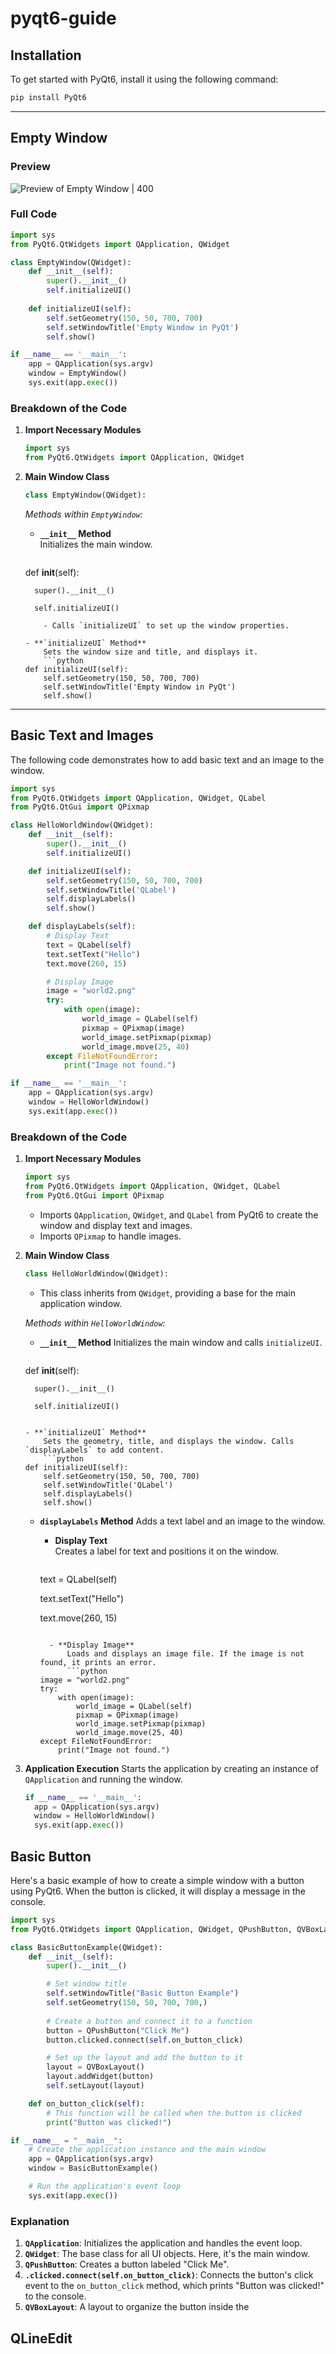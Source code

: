 # pyqt6-guide

## Installation

To get started with PyQt6, install it using the following command:

```bash
pip install PyQt6
```

---

## Empty Window

### Preview

![Preview of Empty Window | 400](empty-window.png)

### Full Code

```python
import sys
from PyQt6.QtWidgets import QApplication, QWidget

class EmptyWindow(QWidget):
    def __init__(self):
        super().__init__()
        self.initializeUI()
    
    def initializeUI(self):
        self.setGeometry(150, 50, 700, 700)
        self.setWindowTitle('Empty Window in PyQt')
        self.show()

if __name__ == '__main__':
    app = QApplication(sys.argv)
    window = EmptyWindow()
    sys.exit(app.exec())
```

### Breakdown of the Code

1. **Import Necessary Modules**

	 ```python
   import sys
   from PyQt6.QtWidgets import QApplication, QWidget
   ```

2. **Main Window Class**

	 ```python
   class EmptyWindow(QWidget):
   ```

	 *Methods within `EmptyWindow`:*

	 - **`__init__` Method**  
		 Initializes the main window.

		 ```python

     def __init__(self):

         super().__init__()

         self.initializeUI()

     ```
		 - Calls `initializeUI` to set up the window properties.

	 - **`initializeUI` Method**  
		 Sets the window size and title, and displays it.
		 ```python
     def initializeUI(self):
         self.setGeometry(150, 50, 700, 700)
         self.setWindowTitle('Empty Window in PyQt')
         self.show()
     ```

---

## Basic Text and Images

The following code demonstrates how to add basic text and an image to the window.

```python
import sys
from PyQt6.QtWidgets import QApplication, QWidget, QLabel
from PyQt6.QtGui import QPixmap

class HelloWorldWindow(QWidget):
    def __init__(self):
        super().__init__()
        self.initializeUI()

    def initializeUI(self):
        self.setGeometry(150, 50, 700, 700)
        self.setWindowTitle('QLabel')
        self.displayLabels()
        self.show()

    def displayLabels(self):
        # Display Text
        text = QLabel(self)
        text.setText("Hello")
        text.move(260, 15)

        # Display Image
        image = "world2.png"
        try:
            with open(image):
                world_image = QLabel(self)
                pixmap = QPixmap(image)
                world_image.setPixmap(pixmap)
                world_image.move(25, 40)
        except FileNotFoundError:
            print("Image not found.")

if __name__ == '__main__':
    app = QApplication(sys.argv)
    window = HelloWorldWindow()
    sys.exit(app.exec())
```

### Breakdown of the Code

1. **Import Necessary Modules**

	 ```python
   import sys
   from PyQt6.QtWidgets import QApplication, QWidget, QLabel
   from PyQt6.QtGui import QPixmap
   ```

	 - Imports `QApplication`, `QWidget`, and `QLabel` from PyQt6 to create the window and display text and images.
	 - Imports `QPixmap` to handle images.

2. **Main Window Class**

	 ```python
   class HelloWorldWindow(QWidget):
   ```

	 - This class inherits from `QWidget`, providing a base for the main application window.

	 *Methods within `HelloWorldWindow`:*

	 - **`__init__` Method**
		 Initializes the main window and calls `initializeUI`.

		 ```python

     def __init__(self):

         super().__init__()

         self.initializeUI()

     ```

	 - **`initializeUI` Method**
		 Sets the geometry, title, and displays the window. Calls `displayLabels` to add content.
		 ```python
     def initializeUI(self):
         self.setGeometry(150, 50, 700, 700)
         self.setWindowTitle('QLabel')
         self.displayLabels()
         self.show()
     ```

	 - **`displayLabels` Method**
		 Adds a text label and an image to the window.

		 - **Display Text**  
			 Creates a label for text and positions it on the window.

			 ```python

       text = QLabel(self)

       text.setText("Hello")

       text.move(260, 15)

       ```

		 - **Display Image**  
			 Loads and displays an image file. If the image is not found, it prints an error.
			 ```python
       image = "world2.png"
       try:
           with open(image):
               world_image = QLabel(self)
               pixmap = QPixmap(image)
               world_image.setPixmap(pixmap)
               world_image.move(25, 40)
       except FileNotFoundError:
           print("Image not found.")
       ```

3. **Application Execution**
	 Starts the application by creating an instance of `QApplication` and running the window.

	 ```python
   if __name__ == '__main__':
       app = QApplication(sys.argv)
       window = HelloWorldWindow()
       sys.exit(app.exec())
   ```

## Basic Button

Here's a basic example of how to create a simple window with a button using PyQt6. When the button is clicked, it will display a message in the console.

```python
import sys
from PyQt6.QtWidgets import QApplication, QWidget, QPushButton, QVBoxLayout

class BasicButtonExample(QWidget):
    def __init__(self):
        super().__init__()

        # Set window title
        self.setWindowTitle("Basic Button Example")
        self.setGeometry(150, 50, 700, 700,)
        
        # Create a button and connect it to a function
        button = QPushButton("Click Me")
        button.clicked.connect(self.on_button_click)

        # Set up the layout and add the button to it
        layout = QVBoxLayout()
        layout.addWidget(button)
        self.setLayout(layout)

    def on_button_click(self):
        # This function will be called when the button is clicked
        print("Button was clicked!")

if __name__ = "__main__":
    # Create the application instance and the main window
    app = QApplication(sys.argv)
    window = BasicButtonExample()

    # Run the application's event loop
    sys.exit(app.exec())
```

### Explanation

1. **`QApplication`**: Initializes the application and handles the event loop.
2. **`QWidget`**: The base class for all UI objects. Here, it's the main window.
3. **`QPushButton`**: Creates a button labeled "Click Me".
4. **`.clicked.connect(self.on_button_click)`**: Connects the button's click event to the `on_button_click` method, which prints "Button was clicked!" to the console.
5. **`QVBoxLayout`**: A layout to organize the button inside the 

## QLineEdit
